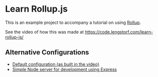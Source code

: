 # Learn Rollup.js

This is an example project to accompany a tutorial on using [Rollup](http://rollupjs.org/).

See the video of how this was made at https://code.lengstorf.com/learn-rollup-js/

## Alternative Configurations

- [Default configuration (as built in the video)](/jlengstorf/learn-rollup/)
- [Simple Node server for development using Express](/jlengstorf/learn-rollup/tree/alt-config/express)


